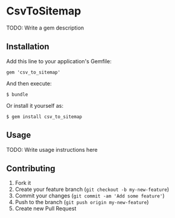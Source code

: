 # CsvToSitemap

TODO: Write a gem description

## Installation

Add this line to your application's Gemfile:

    gem 'csv_to_sitemap'

And then execute:

    $ bundle

Or install it yourself as:

    $ gem install csv_to_sitemap

## Usage

TODO: Write usage instructions here

## Contributing

1. Fork it
2. Create your feature branch (`git checkout -b my-new-feature`)
3. Commit your changes (`git commit -am 'Add some feature'`)
4. Push to the branch (`git push origin my-new-feature`)
5. Create new Pull Request
